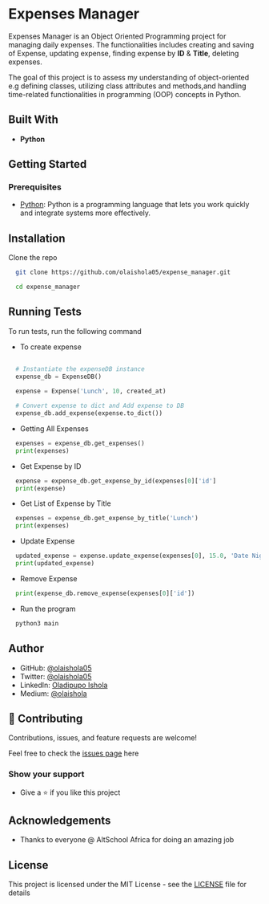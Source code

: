 
# Expenses Manager

Expenses Manager is an Object Oriented Programming project for managing daily expenses. The functionalities includes creating and saving of Expense, updating expense, finding expense by **ID** & **Title**, deleting expenses.

The goal of this project is to assess my understanding of object-oriented e.g defining classes, utilizing class attributes and methods,and handling time-related functionalities in programming (OOP) concepts in Python.

## Built With

- **Python**

## Getting Started

### Prerequisites

- [Python](https://www.python.org/): Python is a programming language that lets you work quickly and integrate systems more effectively.

## Installation

Clone the repo

```bash
  git clone https://github.com/olaishola05/expense_manager.git
```

```bash
  cd expense_manager
```

## Running Tests

To run tests, run the following command

- To create expense

```python
  
  # Instantiate the expenseDB instance
  expense_db = ExpenseDB()
  
  expense = Expense('Lunch', 10, created_at)

  # Convert expense to dict and Add expense to DB
  expense_db.add_expense(expense.to_dict())
```

- Getting All Expenses

```python
  expenses = expense_db.get_expenses()
  print(expenses)
```

- Get Expense by ID

```python
  expense = expense_db.get_expense_by_id(expenses[0]['id']
  print(expense)
```

- Get List of Expense by Title

```python
  expenses = expense_db.get_expense_by_title('Lunch')
  print(expenses)
```

- Update Expense

```python
  updated_expense = expense.update_expense(expenses[0], 15.0, 'Date Night')
  print(updated_expense)
```

- Remove Expense

```python
  print(expense_db.remove_expense(expenses[0]['id'])
```

- Run the program

```bash
  python3 main
```

## Author

- GitHub: [@olaishola05](https://github.com/@olaishola05)
- Twitter: [@olaishola05](https://twitter.com/@olaishola05)
- LinkedIn: [Oladipupo Ishola](https://www.linkedin.com/in/olaishola05/)
- Medium: [@olaishola](https://medium.com/@olaishola)

## 🤝 Contributing

Contributions, issues, and feature requests are welcome!

Feel free to check the [issues page](https://github.com/olaishola05/expense_manager/issues) here

### Show your support

- Give a ⭐ if you like this project

## Acknowledgements

- Thanks to everyone @ AltSchool Africa for doing an amazing job

## License

This project is licensed under the MIT License - see the [LICENSE](LICENSE) file for details
